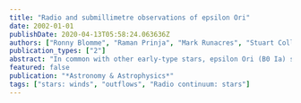 ```yaml
---
title: "Radio and submillimetre observations of epsilon Ori"
date: 2002-01-01
publishDate: 2020-04-13T05:58:24.063636Z
authors: ["Ronny Blomme", "Raman Prinja", "Mark Runacres", "Stuart Colley"]
publication_types: ["2"]
abstract: "In common with other early-type stars, epsilon Ori (B0 Ia) shows evidence for structure in its stellar wind. Variations in optical and ultraviolet line profiles reveal the presence of large-scale structure in the inner wind. The detection of X-rays and the existence of black troughs in saturated ultraviolet lines are indicative of small-scale structure. The geometric extent of both types of structure is poorly known. In principle, large-scale structure can be detected directly from very high spatial resolution observations that resolve the stellar wind. A simpler technique is to look for the presence of additional flux compared to that expected from a smooth wind. The run of this excess flux as a function of wavelength indicates how fast structure decays in the wind. If there is variability in the excess flux, it shows us that the structure must be large-scale. Such variability is suggested by two previous 6 cm radio observations of epsilon Ori: Abbott et al. (i̧teAbbott+al80) found 1.6 +/- 0.5 mJy, while Scuderi et al. (ţeScuderi+al98) measured only 0.60 +/- 0.06 mJy. This could indicate that the large-scale structure persists beyond ~ 50 R*. To further investigate this variability, we used the Very Large Array (VLA) to monitor epsilon Ori over a 5-day period in February 1999. We supplemented our data with observations from the VLA archive. In an attempt to resolve the stellar wind, we also obtained a series of high spatial resolution observations with the Multi-Element Radio Linked Interferometer Network (MERLIN) during January-March 1999. From this combined material we find no evidence for variability and we conclude that the Abbott et al. (cȩAbbott+al80) flux determination is in error. The data do show substantial excess flux at millimetre wavelengths, compared to a smooth wind. This excess is confirmed by a submillimetre observation which we obtained with the James Clerk Maxwell Telescope (JCMT). The behaviour of epsilon Ori is therefore similar to what had been found previously for alpha Cam, delta Ori A, kappa Ori and zeta Pup. While the present data do not allow very strong constraints, they show that considerable structure must persist up to at least ~ 10 R* in the wind of epsilon Ori. The combined radio fluxes are used to derive a mass-loss rate of log dot M (Msun/yr)= -5.73 +/- 0.04. This value is in good agreement with the Halpha mass-loss rate. The good agreement between Halpha and radio mass-loss rates for hot stars in general remains puzzling, as it implies that the same amount of structure is present in very different formation regions."
featured: false
publication: "*Astronomy & Astrophysics*"
tags: ["stars: winds", "outflows", "Radio continuum: stars"]
---
```


